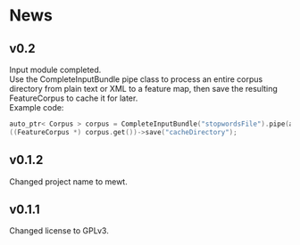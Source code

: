 News
====

## v0.2

Input module completed.   
Use the CompleteInputBundle pipe class to process an entire corpus directory from plain text or XML to a feature map, then save the resulting FeatureCorpus to cache it for later.  
Example code:  
````C++
auto_ptr< Corpus > corpus = CompleteInputBundle("stopwordsFile").pipe(auto_ptr< Corpus >(new Corpus("corpusDirectory", DOCUMENT_TYPE_BASIC)));
((FeatureCorpus *) corpus.get())->save("cacheDirectory");
````

## v0.1.2

Changed project name to mewt.  

## v0.1.1

Changed license to GPLv3.  

